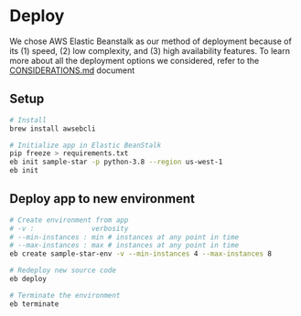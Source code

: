 # Deploy

We chose AWS Elastic Beanstalk as our method of deployment because of its (1) speed, (2) low complexity, and (3) high availability features.
To learn more about all the deployment options we considered, refer to the [CONSIDERATIONS.md](./CONSIDERATIONS.md) document

## Setup

```bash
# Install
brew install awsebcli

# Initialize app in Elastic BeanStalk
pip freeze > requirements.txt
eb init sample-star -p python-3.8 --region us-west-1
eb init
```

## Deploy app to new environment

```bash
# Create environment from app
# -v :              verbosity
# --min-instances : min # instances at any point in time
# --max-instances : max # instances at any point in time
eb create sample-star-env -v --min-instances 4 --max-instances 8

# Redeploy new source code
eb deploy

# Terminate the environment
eb terminate
```

